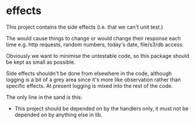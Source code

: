 # effects

This project contains the side effects (i.e. that we can't unit test.)

The would cause things to change or would change their response each time
 e.g. http requests, random numbers, today's date, file/s3/db access.

Obviously we want to minimise the untestable code, so this package should be kept as small as possible.

Side effects shouldn't be done from elsewhere in the code, although logging is a bit of a grey area since it's more
like observation rather than specific effects.  At present logging is mixed into the rest of the code.

The only line in the sand is this:

- This project should be depended on by the handlers only, it must not be depended on by anything else in lib.
